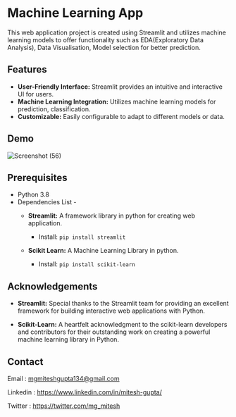 # Machine Learning App

This web application project is created using Streamlit and utilizes machine learning models to offer functionality such as EDA(Exploratory Data Analysis), Data Visualisation, Model selection for better prediction.
## Features

- **User-Friendly Interface:** Streamlit provides an intuitive and interactive UI for users.
- **Machine Learning Integration:** Utilizes machine learning models for prediction, classification.
- **Customizable:** Easily configurable to adapt to different models or data.
## Demo


![Screenshot (56)](https://github.com/miteshgupta07/Streamlit-Machine-Learning-App/assets/111682782/6b11bc1d-6371-48a4-a177-7112f3d8abd1)


## Prerequisites
- Python 3.8
- Dependencies List -
  - **Streamlit:** A framework library in python for creating web application.
    - Install: `pip install streamlit`
  
  - **Scikit Learn:** A Machine Learning Library in python.
    - Install: `pip install scikit-learn`


## Acknowledgements

- **Streamlit:** Special thanks to the Streamlit team for providing an excellent framework for building interactive web applications with Python.
  
- **Scikit-Learn:** A heartfelt acknowledgment to the scikit-learn developers and contributors for their outstanding work on creating a powerful machine learning library in Python.


## Contact
Email : mgmiteshgupta134@gmail.com

Linkedin : https://www.linkedin.com/in/mitesh-gupta/

Twitter : https://twitter.com/mg_mitesh

